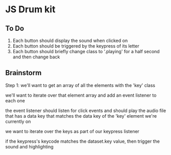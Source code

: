 # JS Drum kit

## To Do

1. Each button should display the sound when clicked on
2. Each button should be triggered by the keypress of its letter
3. Each button should briefly change class to '.playing' for a half second and then change back

## Brainstorm

Step 1:
we'll want to get an array of all the elements with the 'key' class

we'll want to iterate over that element array and add an event listener to each one

the event listener should listen for click events and should play the audio file that has a data key that matches the data key of the 'key' element we're currently on

we want to iterate over the keys as part of our keypress listener

if the keypress's keycode matches the dataset.key value, then trigger the sound and highlighting
